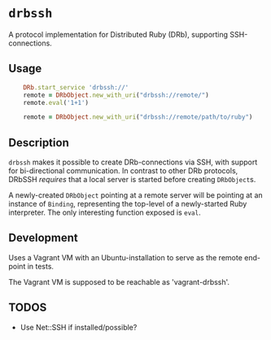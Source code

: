 # `drbssh`

A protocol implementation for Distributed Ruby (DRb), supporting SSH-connections.

## Usage

```ruby
	DRb.start_service 'drbssh://'
	remote = DRbObject.new_with_uri("drbssh://remote/")
	remote.eval('1+1')

	remote = DRbObject.new_with_uri("drbssh://remote/path/to/ruby")
```

## Description

`drbssh` makes it possible to create DRb-connections via SSH, with support for
bi-directional communication. In contrast to other DRb protocols, DRbSSH *requires*
that a local server is started before creating `DRbObject`s.

A newly-created `DRbObject` pointing at a remote server will be pointing at an
instance of `Binding`, representing the top-level of a newly-started Ruby
interpreter. The only interesting function exposed is `eval`.

## Development

Uses a Vagrant VM with an Ubuntu-installation to serve as the remote end-point in tests.

The Vagrant VM is supposed to be reachable as 'vagrant-drbssh'.

## TODOS

* Use Net::SSH if installed/possible?
